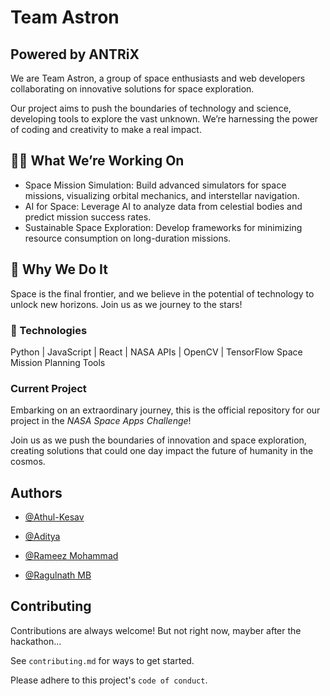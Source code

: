 # Team Astron

## Powered by ANTRiX

We are Team Astron, a group of space enthusiasts and web developers collaborating on innovative solutions for space exploration.

Our project aims to push the boundaries of technology and science, developing tools to explore the vast unknown. We’re harnessing the power of coding and creativity to make a real impact.

## 👨‍💻 What We’re Working On

- Space Mission Simulation: Build advanced simulators for space missions, visualizing orbital mechanics, and interstellar navigation.
- AI for Space: Leverage AI to analyze data from celestial bodies and predict mission success rates.
- Sustainable Space Exploration: Develop frameworks for minimizing resource consumption on long-duration missions.

## 🌟 Why We Do It

Space is the final frontier, and we believe in the potential of technology to unlock new horizons. Join us as we journey to the stars!

### 🚀 Technologies

Python | JavaScript | React |
NASA APIs | OpenCV | TensorFlow
Space Mission Planning Tools

### Current Project

Embarking on an extraordinary journey, this is the official repository for our project in the *NASA Space Apps Challenge*!

Join us as we push the boundaries of innovation and space exploration, creating solutions that could one day impact the future of humanity in the cosmos.

## Authors

- [@Athul-Kesav](https://www.github.com/Athul-Kesav)

- [@Aditya](https://github.com/itz-adii)

- [@Rameez Mohammad](https://github.com/Ram3ez)

- [@Ragulnath MB](https://github.com/ragulnathMB)

## Contributing

Contributions are always welcome!
But not right now, mayber after the hackathon...

See `contributing.md` for ways to get started.

Please adhere to this project's `code of conduct`.

